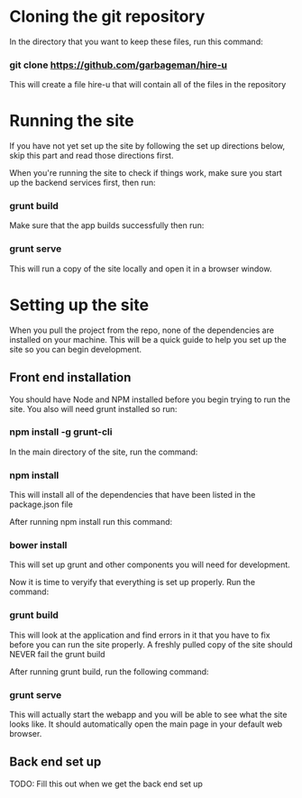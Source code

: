 # Cloning the git repository
In the directory that you want to keep these files, run this command:

### git clone https://github.com/garbageman/hire-u

This will create a file hire-u that will contain all of the files in the repository

# Running the site

If you have not yet set up the site by following the set up directions below, skip this part and read those directions first.

When you're running the site to check if things work, make sure you start up the backend services first, then run:

### grunt build

Make sure that the app builds successfully then run:

### grunt serve

This will run a copy of the site locally and open it in a browser window.

# Setting up the site

When you pull the project from the repo, none of the dependencies are installed on your machine.
This will be a quick guide to help you set up the site so you can begin development.

## Front end installation

You should have Node and NPM installed before you begin trying to run the site.
You also will need grunt installed so run:

### npm install -g grunt-cli

In the main directory of the site, run the command:

### npm install

This will install all of the dependencies that have been listed in the package.json file

After running npm install run this command:

### bower install

This will set up grunt and other components you will need for development.

Now it is time to veryify that everything is set up properly.
Run the command:

### grunt build

This will look at the application and find errors in it that you have to fix before you can run the site properly. A freshly pulled copy of the site should NEVER fail the grunt build

After running grunt build, run the following command:

### grunt serve

This will actually start the webapp and you will be able to see what the site looks like. It should automatically open the main page in your default web browser.

## Back end set up

TODO: Fill this out when we get the back end set up

